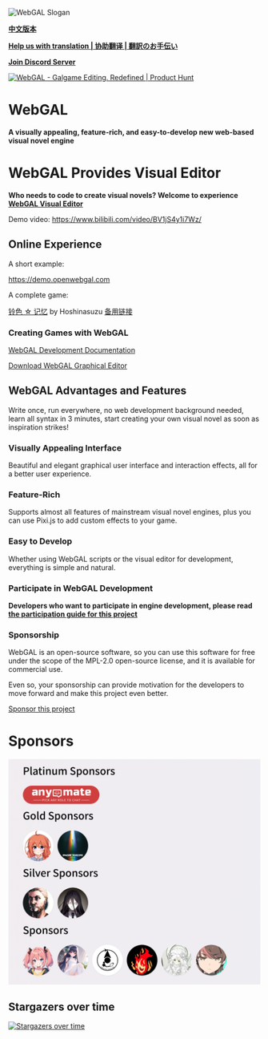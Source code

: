 ![WebGAL Slogan](https://github.com/OpenWebGAL/WebGAL/assets/30483415/ede38a39-d054-4fee-a3e9-fc5e764f358d)

**[中文版本](/README.md)**

**[Help us with translation | 协助翻译 | 翻訳のお手伝い ](https://github.com/OpenWebGAL/WebGAL/tree/dev/packages/webgal/src/translations)**

**[Join Discord Server](https://discord.gg/kPrQkJttJy)**

<a href="https://www.producthunt.com/posts/webgal?utm_source=badge-featured&utm_medium=badge&utm_souce=badge-webgal" target="_blank"><img src="https://api.producthunt.com/widgets/embed-image/v1/featured.svg?post_id=443280&theme=light" alt="WebGAL - Galgame&#0032;Editing&#0046;&#0032;Redefined | Product Hunt" style="width: 250px; height: 54px;" width="250" height="54" /></a>

# WebGAL

**A visually appealing, feature-rich, and easy-to-develop new web-based visual novel engine**

# WebGAL Provides Visual Editor

**Who needs to code to create visual novels? Welcome to experience [WebGAL Visual Editor](https://github.com/OpenWebGAL/WebGAL_Terre/)**

Demo video: https://www.bilibili.com/video/BV1jS4y1i7Wz/

## Online Experience

A short example:

https://demo.openwebgal.com

A complete game:

[铃色 ☆ 记忆](http://hoshinasuzu.cn/) by Hoshinasuzu [备用链接](http://hoshinasuzu.cc/)

### Creating Games with WebGAL

[WebGAL Development Documentation](https://docs.openwebgal.com/en)

[Download WebGAL Graphical Editor](https://github.com/OpenWebGAL/WebGAL_Terre/releases)

## WebGAL Advantages and Features

Write once, run everywhere, no web development background needed, learn all syntax in 3 minutes, start creating your own visual novel as soon as inspiration strikes!

### Visually Appealing Interface

Beautiful and elegant graphical user interface and interaction effects, all for a better user experience.

### Feature-Rich

Supports almost all features of mainstream visual novel engines, plus you can use Pixi.js to add custom effects to your game.

### Easy to Develop

Whether using WebGAL scripts or the visual editor for development, everything is simple and natural.

### Participate in WebGAL Development

**Developers who want to participate in engine development, please read [the participation guide for this project](https://docs.openwebgal.com/en/developers/)**

### Sponsorship

WebGAL is an open-source software, so you can use this software for free under the scope of the MPL-2.0 open-source license, and it is available for commercial use.

Even so, your sponsorship can provide motivation for the developers to move forward and make this project even better.

[Sponsor this project](https://docs.openwebgal.com/en/sponsor/)

# Sponsors

<a href="https://openwebgal.com/">
<img alt="Sponsor" src="https://raw.githubusercontent.com/OpenWebGAL/static/main/sponsors.png">
</a>

## Stargazers over time

[![Stargazers over time](https://starchart.cc/OpenWebGAL/WebGAL.svg)](https://starchart.cc/OpenWebGAL/WebGAL)
